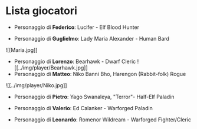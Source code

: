 # Lista giocatori
* Personaggio di **Federico**: Lucifer - Elf Blood Hunter

* Personaggio di **Guglielmo**: Lady Maria Alexander - Human Bard

![[Maria.jpg]]

* Personaggio di **Lorenzo**: Bearhawk - Dwarf Cleric
![[../img/player/Bearhawk.jpg]]
* Personaggio di **Matteo**: Niko Banni Bho, Harengon (Rabbit-folk) Rogue

![[../img/player/Niko.jpg]]

* Personaggio di **Pietro**: Yago Swanaleya, "Terror"- Half-Elf Paladin

* Personaggio di **Valerio**: Ed Calanker - Warforged Paladin

* Personaggio di **Leonardo**: Romenor Wildream - Warforged Fighter/Cleric
